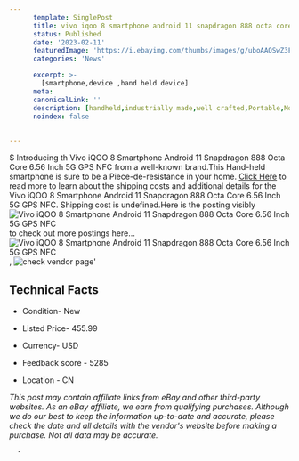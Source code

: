 ```yaml
---
      template: SinglePost
      title: vivo iqoo 8 smartphone android 11 snapdragon 888 octa core 6 56 inch 5g gps nfc
      status: Published
      date: '2023-02-11'
      featuredImage: 'https://i.ebayimg.com/thumbs/images/g/uboAAOSwZ3FhJOgk/s-l225.jpg'
      categories: 'News'

      excerpt: >-
        [smartphone,device ,hand held device]
      meta:
      canonicalLink: ''
      description: [handheld,industrially made,well crafted,Portable,Mobile,Compact,Convenient,Lightweight,Maneuverable,Man-portable,Miniature,Carriable,Hand-held,Light,Holdable,Transportable,Mobile device,Pocket-sized,On-the-go,Wireless,Cordless,Compact size,Convenient size, smartphone,device ,hand held device]
      noindex: false
      

---
```

$
      Introducing th Vivo iQOO 8 Smartphone Android 11 Snapdragon 888 Octa Core 6.56 Inch 5G GPS NFC from a well-known brand.This Hand-held smartphone is sure to be a Piece-de-resistance in your home. [Click Here](https://www.ebay.com/itm/154582233904?hash=item23fdd1b330%3Ag%3AuboAAOSwZ3FhJOgk&mkevt=1&mkcid=1&mkrid=711-53200-19255-0&campid=%253CePNCampaignId%253E&customid=%253CreferenceId%253E&toolid=10049) to read more to learn about the shipping costs and additional details for the Vivo iQOO 8 Smartphone Android 11 Snapdragon 888 Octa Core 6.56 Inch 5G GPS NFC. Shipping cost is undefined.Here is the posting visibly ![Vivo iQOO 8 Smartphone Android 11 Snapdragon 888 Octa Core 6.56 Inch 5G GPS NFC](https://i.ebayimg.com/thumbs/images/g/uboAAOSwZ3FhJOgk/s-l225.jpg) to check out more postings here... ![Vivo iQOO 8 Smartphone Android 11 Snapdragon 888 Octa Core 6.56 Inch 5G GPS NFC](https://i.ebayimg.com/images/g/uboAAOSwZ3FhJOgk/s-l960.jpg), ![check vendor page](https://origin-galleryplus.ebayimg.com/ws/web/154582233904_2_0_1/225x225.jpg,https://origin-galleryplus.ebayimg.com/ws/web/154582233904_3_0_1/225x225.jpg,https://origin-galleryplus.ebayimg.com/ws/web/154582233904_4_0_1/225x225.jpg,https://origin-galleryplus.ebayimg.com/ws/web/154582233904_5_0_1/225x225.jpg)'

      

 ## Technical Facts 



     
      

 - Condition- New 


      

 - Listed Price- 455.99 


      

 - Currency- USD 


      

 - Feedback score - 5285 


      

 - Location - CN 


      
      

 *_This post may contain affiliate links from eBay and other third-party websites. As an eBay affiliate, we earn from qualifying purchases. Although we do our best to keep the information up-to-date and accurate, please check the date and all details with the vendor's website before making a purchase. Not all data may be accurate._*




      -
